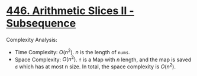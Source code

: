 # [446. Arithmetic Slices II - Subsequence](https://leetcode.com/problems/arithmetic-slices-ii-subsequence/)



Complexity Analysis:

- Time Complexity: $O(n^2)$. $n$ is the length of `nums`.
- Space Complexity: $O(n^2)$. `f` is a Map with $n$ length, and the map is saved `d` which has at most n size. In total, the space complexity is $O(n^2)$.
